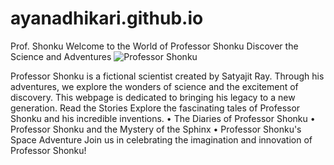 # ayanadhikari.github.io
Prof. Shonku
Welcome to the World of Professor Shonku
Discover the Science and Adventures
<img src="shonku1.jpg" alt="Professor Shonku">

Professor Shonku is a fictional scientist created by Satyajit Ray. Through his adventures, we explore the wonders of science and the excitement of discovery. This webpage is dedicated to bringing his legacy to a new generation.
Read the Stories
Explore the fascinating tales of Professor Shonku and his incredible inventions.
	•	The Diaries of Professor Shonku
	•	Professor Shonku and the Mystery of the Sphinx
	•	Professor Shonku's Space Adventure
Join us in celebrating the imagination and innovation of Professor Shonku!
